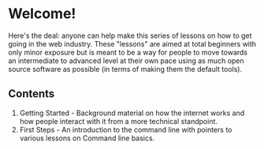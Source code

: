 Welcome!
========

Here's the deal: anyone can help make this series of lessons on how to get going in the web industry. These "lessons" are aimed at total beginners with only minor exposure but is meant to be a way for people to move towards an intermediate to advanced level at their own pace using as much open source software as possible (in terms of making them the default tools).

## Contents

1. Getting Started - Background material on how the internet works and how people interact with it from a more technical standpoint.
2. First Steps - An introduction to the command line with pointers to various lessons on Command line basics.